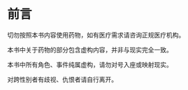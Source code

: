 # 前言

切勿按照本书内容使用药物，如有医疗需求请咨询正规医疗机构。

本书中关于药物的部分包含虚构内容，并非与现实完全一致。

本书中所有角色、事件纯属虚构，请勿对号入座或映射现实。

对跨性别者有歧视、仇恨者请自行离开。
